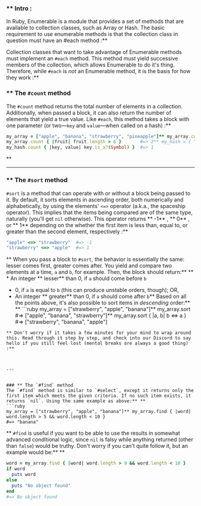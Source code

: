 ### ** Intro :
>
In Ruby, Enumerable is a module that provides a set of methods that are available to collection classes, such as Array or Hash. The basic requirement to use enumerable methods is that the collection class in question must have an #each method :**

Collection classes that want to take advantage of Enumerable methods must implement an `#each` method. This method must yield successive members of the collection, which allows Enumerable to do it's thing. Therefore, while `#each` is *not* an Enumerable method, it is the basis for how they work :**


### ** The `#count` method
The `#count` method returns the total number of elements in a collection. Additionally, when passed a block, it can also return the number of elements that yield a true value. Like `#each`, this method takes a block with one parameter (or two&mdash;`key` and `value`&mdash;when called on a hash) :**

```ruby
my_array = ["apple", "banana", "strawberry", "pineapple"]** my_array.count                                    #=> 4
my_array.count { |fruit| fruit.length > 6 }       #=> 2** my_hash = { "one" => 1, "two" => 2, "three" => 3, four: 4 }** my_hash.count                                     #=> 4
my_hash.count { |key, value| key.is_a?(Symbol) }  #=> 1
```
** 

---


### ** The `#sort` method
`#sort` is a method that can operate with or without a block being passed to it. By default, it sorts elements in ascending order, both numerically and alphabetically, by using the elements' `<=>` operator (a.k.a., the spaceship operator). This implies that the items being compared are of the same type, naturally (you'll get `nil` otherwise). This operator returns ** -1** , ** 0** , or ** 1**  depending on the whether the first item is less than, equal to, or greater than the second element, respectively :**

```ruby
"apple" <=> "strawberry"  #=> -1
"strawberry" <=> "apple"  #=> 1
```
** When you pass a block to `#sort`, the behavior is essentially the same: lesser comes first, greater comes after. You yield and compare two elements at a time, `a` and `b`, for example. Then, the block should return:** ** * An integer ** lesser**  than 0, if `a` should come before `b`
* 0, if `a` is equal to `b` (this can produce unstable orders, though); OR,
* An integer ** greater**  than 0, if `a` should come after `b`** Based on all the points above, it's also possible to sort items in *descending* order:** ** ```ruby
my_array = ["strawberry", "apple", "banana"]** my_array.sort
#=> ["apple", "banana", "strawberry"]** my_array.sort { |a, b| b <=> a }
#=> ["strawberry", "banana", "apple"]
```
** Don't worry if it takes a few minutes for your mind to wrap around this. Read through it step by step, and check into our Discord to say hello if you still feel lost (mental breaks are always a good thing) :**



---


### ** The `#find` method
The `#find` method is similar to `#select`, except it returns only the first item which meets the given criteria. If no such item exists, it returns `nil`. Using the same example as above:** ** 
```ruby
my_array = ["strawberry", "apple", "banana"]** my_array.find { |word| word.length > 5 && word.length < 10 }
#=> "banana"
```
** `#find` is useful if you want to be able to use the results in somewhat advanced conditional logic, since `nil` is falsy while anything returned (other than `false`) would be truthy. Don't worry if you can't quite follow it, but an example would be:** ** 
```ruby
word = my_array.find { |word| word.length > 9 && word.length < 10 }
if word
  puts word
else
  puts "No object found"
end
#=> No object found
```
